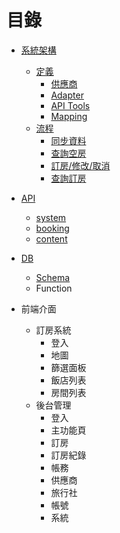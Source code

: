 
# 目錄

- [系統架構](https://github.com/Org08/gettour-doc/blob/master/architecture.md)
  - [定義](https://github.com/Org08/gettour-doc/blob/master/architecture.md#%E5%AE%9A%E7%BE%A9)
    - [供應商](https://github.com/Org08/gettour-doc/blob/master/architecture.md#%E4%BE%9B%E6%87%89%E5%95%86)
    - [Adapter](https://github.com/Org08/gettour-doc/blob/master/architecture.md#adapter)
    - [API Tools](https://github.com/Org08/gettour-doc/blob/master/architecture.md#api-tools)
    - [Mapping](https://github.com/Org08/gettour-doc/blob/master/architecture.md#mapping)
  - [流程](https://github.com/Org08/gettour-doc/blob/master/architecture.md#%E6%B5%81%E7%A8%8B)
    - [同步資料](https://github.com/Org08/gettour-doc/blob/master/architecture.md#%E5%90%8C%E6%AD%A5%E8%B3%87%E6%96%99)
    - [查詢空房](https://github.com/Org08/gettour-doc/blob/master/architecture.md#%E6%9F%A5%E8%A9%A2%E7%A9%BA%E6%88%BF)
    - [訂房/修改/取消](https://github.com/Org08/gettour-doc/blob/master/architecture.md#%E8%A8%82%E6%88%BF%E4%BF%AE%E6%94%B9%E5%8F%96%E6%B6%88)
    - [查詢訂房](https://github.com/Org08/gettour-doc/blob/master/architecture.md#%E6%9F%A5%E8%A9%A2%E8%A8%82%E6%88%BF)

- [API](https://github.com/Org08/gettour-doc/blob/master/api/README.md)
  - [system](https://github.com/Org08/gettour-doc/blob/master/api/README.md#system)
  - [booking](https://github.com/Org08/gettour-doc/blob/master/api/README.md#booking)
  - [content](https://github.com/Org08/gettour-doc/blob/master/api/README.md#content)

- [DB](https://github.com/Org08/gettour-doc/blob/master/db/README.md)
  - [Schema](https://github.com/Org08/gettour-doc/blob/master/db/Schema.md)
  - Function

- 前端介面
  - 訂房系統
    - 登入
    - 地圖
    - 篩選面板
    - 飯店列表
    - 房間列表
  - 後台管理
    - 登入
    - 主功能頁
    - 訂房
    - 訂房紀錄
    - 帳務
    - 供應商
    - 旅行社
    - 帳號
    - 系統


